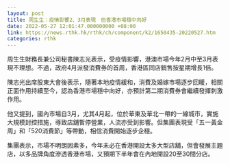 ```yaml
---
layout: post
title: 周生生：疫情影響2、3月表現　但香港市場穩中向好
date: 2022-05-27 12:01:47.000000000 +08:00
link: https://news.rthk.hk/rthk/ch/component/k2/1650435-20220527.htm
categories: rthk
---
```


周生生財務長兼公司秘書陳志光表示，受疫情影響，港澳市場今年2月中至3月表現不理想。不過，政府4月派發消費券的首周，香港區同店銷售按星期增長1倍。

陳志光出席股東大會後表示，隨著本地疫情緩和，消費及婚嫁市場逐步回暖，相關正面作用持續至今，認為香港市場穩中向好，亦預計第二期消費券會繼續發揮刺激作用。

他又提到，國內市場自3月，尤其4月起，位於華東及華北一帶的一線城市，實施大規模封控措施，導致店舖暫停營業，人流亦受到影響。但集團表現受「五一黃金周」和「520消費節」等帶動，相信消費開始逐步企穩。

集團表示，市場不明朗因素多，今年未必在香港開設太多大型店舖，但會發展主題店，以多品牌角度滲透香港市場，又預期下半年會在內地開設20至30間分店。
